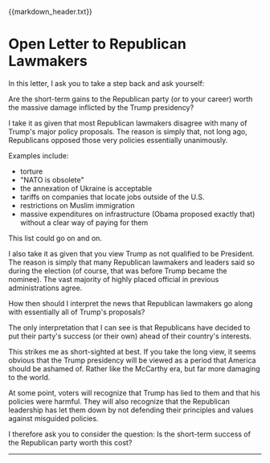 {{markdown_header.txt}}

# Open Letter to Republican Lawmakers

In this letter, I ask you to take a step back and ask yourself: 

Are the short-term gains to the Republican party (or to your career) worth the massive damage inflicted by the Trump presidency?

I take it as given that most Republican lawmakers disagree with many of Trump's major policy proposals. The reason is simply that, not long ago, Republicans opposed those very policies essentially unanimously.

Examples include:

- torture
- "NATO is obsolete"
- the annexation of Ukraine is acceptable
- tariffs on companies that locate jobs outside of the U.S.
- restrictions on Muslim immigration
- massive expenditures on infrastructure (Obama proposed exactly that) without a clear way of paying for them

This list could go on and on.

I also take it as given that you view Trump as not qualified to be President. The reason is simply that many Republican lawmakers and leaders said so during the election (of course, that was before Trump became the nominee). The vast majority of highly placed official in previous administrations agree.

How then should I interpret the news that Republican lawmakers go along with essentially all of Trump's proposals?

The only interpretation that I can see is that Republicans have decided to put their party's success (or their own) ahead of their country's interests.

This strikes me as short-sighted at best. If you take the long view, it seems obvious that the Trump presidency will be viewed as a period that America should be ashamed of. Rather like the McCarthy era, but far more damaging to the world.

At some point, voters will recognize that Trump has lied to them and that his policies were harmful. They will also recognize that the Republican leadership has let them down by not defending their principles and values against misguided policies.

I therefore ask you to consider the question: Is the short-term success of the Republican party worth this cost?

-----------------------